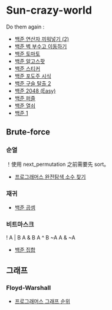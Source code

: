 # Sun-crazy-world



Do them again :

- [백준 연산자 끼워넣기 (2)](https://www.acmicpc.net/problem/15658)
- [백준 벽 부수고 이동하기](https://www.acmicpc.net/problem/2206)
- [백준 토마토](https://www.acmicpc.net/problem/7576)
- [백준 알고스팟](https://www.acmicpc.net/problem/1261)
- [백준 스티커](https://www.acmicpc.net/problem/9465)
- [백준 포도주 시식](https://www.acmicpc.net/problem/2156)
- [백준 구슬 탈출 2](https://www.acmicpc.net/problem/13460)
- [백준 2048 (Easy)](https://www.acmicpc.net/problem/12100)
- [백준 퍼즐](https://www.acmicpc.net/problem/1525)
- [백준 열쇠](https://www.acmicpc.net/problem/9328)
- [백준 1](https://www.acmicpc.net/problem/4375)

## Brute-force

### 순열
！使用 next_permutation 之前需要先 sort。

- [프로그래머스 완전탐색 소수 찾기](https://programmers.co.kr/learn/courses/30/lessons/42839)

### 재귀
- [백준 곱셈](https://www.acmicpc.net/problem/1629)

### 비트마스크
! A | B     A & B     A ^ B     ~A     A & ~A
- [백준 집합](https://www.acmicpc.net/problem/11723)

## 그래프

### Floyd-Warshall

- [프로그래머스 그래프 순위](https://programmers.co.kr/learn/courses/30/lessons/49191)
